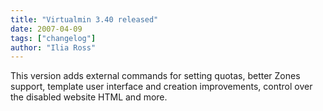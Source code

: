 ```yaml
---
title: "Virtualmin 3.40 released"
date: 2007-04-09
tags: ["changelog"]
author: "Ilia Ross"
---
```


This version adds external commands for setting quotas, better Zones support, template user interface and creation improvements, control over the disabled website HTML and more.
